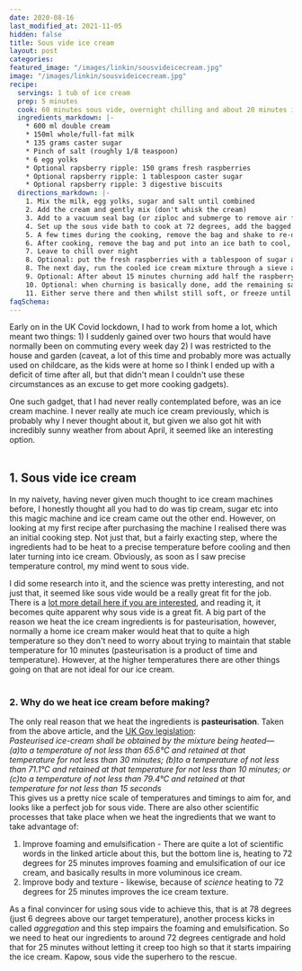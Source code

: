 ```yaml
---
date: 2020-08-16
last_modified_at: 2021-11-05
hidden: false
title: Sous vide ice cream
layout: post
categories:
featured_image: "/images/linkin/sousvideicecream.jpg"
image: "/images/linkin/sousvideicecream.jpg"
recipe:
  servings: 1 tub of ice cream
  prep: 5 minutes
  cook: 60 minutes sous vide, overnight chilling and about 20 minutes in the ice cream maker
  ingredients_markdown: |-
    * 600 ml double cream
    * 150ml whole/full-fat milk
    * 135 grams caster sugar
    * Pinch of salt (roughly 1/8 teaspoon)
    * 6 egg yolks
    * Optional rapsberry ripple: 150 grams fresh raspberries
    * Optional rapsberry ripple: 1 tablespoon caster sugar
    * Optional rapsberry ripple: 3 digestive biscuits
  directions_markdown: |-
    1. Mix the milk, egg yolks, sugar and salt until combined
    2. Add the cream and gently mix (don't whisk the cream)
    3. Add to a vacuum seal bag (or ziploc and submerge to remove air from the bag)
    4. Set up the sous vide bath to cook at 72 degrees, add the bagged ice cream mixture and cook for 60 minutes
    5. A few times during the cooking, remove the bag and shake to re-distribute the mixture
    6. After cooking, remove the bag and put into an ice bath to cool, then transfer to the fridge
    7. Leave to chill over night
    8. Optional: put the fresh raspberries with a tablespoon of sugar and tablespoon of water in a saucepan and gently heat, stirring every now and then until it breaks down to a sauce. Once reduced pass it through a sieve and store the liquid in the fridge to cool
    8. The next day, run the cooled ice cream mixture through a sieve and then add to your ice cream machine and start churning, churn for 20 -15 minutes (or as per your machines instructions)
    9. Optional: After about 15 minutes churning add half the raspberry sauce, the ice cream should be soft and the sauce should evenly disperse and disappear
    10. Optional: when churning is basically done, add the remaining sauce and chopped digestives and churn for just a minute more to distribute them. The ice cream will be firmer so should form a raspberry ripple effect (you can also add these last ingredients in a separate bowl - remove the ice cream from the machine once churned and then add the biscuits and remaining sauce and stir through by hand)
    11. Either serve there and then whilst still soft, or freeze until ready to eat.
faqSchema:
---
```



Early on in the UK Covid lockdown, I had to work from home a lot, which meant two things: 1) I suddenly gained over two hours that would have normally been on commuting every week day 2) I was restricted to the house and garden (caveat, a lot of this time and probably more was actually used on childcare, as the kids were at home so I think I ended up with a deficit of time after all, but that didn't mean I couldn't use these circumstances as an excuse to get more cooking gadgets).

One such gadget, that I had never really contemplated  before, was an ice cream machine. I never really ate much ice cream previously, which is probably why I never thought about it, but given we also got hit with incredibly sunny weather from about April, it seemed like an interesting option.
<br>
<br>

## 1. Sous vide ice cream
In my naivety, having never given much thought to ice cream machines before, I honestly thought all you had to do was tip cream, sugar etc into this magic machine and ice cream came out the other end. However, on looking at my first recipe after purchasing the machine I realised there was an initial cooking step. Not just that, but a fairly exacting step, where the ingredients had to be heat to a precise temperature before cooling and then later turning into ice cream. Obviously, as soon as I saw precise temperature control, my mind went to sous vide.

I did some research into it, and the science was pretty interesting, and not just that, it seemed like sous vide would be a really great fit for the job. There is a <a href="http://icecreamscience.com/section-1/" target="_blank">lot more detail here if you are interested</a>, and reading it, it becomes quite apparent why sous vide is a great fit. A big part of the reason we heat the ice cream ingredients is for pasteurisation, however, normally a home ice cream maker would heat that to quite a high temperature so they don't need to worry about trying to maintain that stable temperature for 10 minutes (pasteurisation is a product of time and temperature). However,  at the higher temperatures there are other things going on that are not ideal for our ice cream.
<br>
<br>

### 2. Why do we heat ice cream before making?
The only real reason that we heat the ingredients is <strong>pasteurisation</strong>. Taken from the above article, and the <a href="https://www.legislation.gov.uk/uksi/1995/1086/schedule/6/part/V/paragraph/1/made" target="_blank">UK Gov legislation</a>:<br>
<em>Pasteurised ice-cream shall be obtained by the mixture being heated—
(a)to a temperature of not less than 65.6°C and retained at that temperature for not less than 30 minutes;
(b)to a temperature of not less than 71.1°C and retained at that temperature for not less than 10 minutes; or
(c)to a temperature of not less than 79.4°C and retained at that temperature for not less than 15 seconds
</em><br>
This gives us a pretty nice scale of temperatures and timings to aim for, and looks like a perfect job for sous vide. There are also other scientific processes that take place when we heat the ingredients that we want to take advantage of:
1. Improve foaming and emulsification - There are quite a lot of scientific words in the linked article about this, but the bottom line is, heating to 72 degrees for 25 minutes improves foaming and emulsification of our ice cream, and basically results in more voluminous ice cream.
2. Improve body and texture - likewise, because of _science_ heating to 72 degrees for 25 minutes improves the ice cream texture.


As a final convincer for using sous vide to achieve this, that is at 78 degrees (just 6 degrees above our target temperature), another process kicks in called _aggregation_ and this step impairs the foaming and emulsification. So we need to heat our ingredients to around 72 degrees centigrade and hold that for 25 minutes without letting it creep too high so that it starts impairing the ice cream. Kapow, sous vide the superhero to the rescue.
